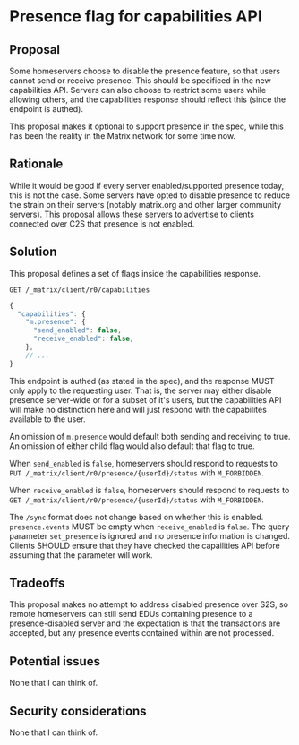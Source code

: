 # Presence flag for capabilities API

## Proposal

Some homeservers choose to disable the presence feature, so that users cannot send or receive presence.
This should be specificed in the new capabilities API. Servers can also choose to restrict some users
while allowing others, and the capabilities response should reflect this (since the endpoint is authed).

This proposal makes it optional to support presence in the spec, while this has been the reality in the 
Matrix network for some time now.

## Rationale

While it would be good if every server enabled/supported presence today, this is not the case. Some servers have
opted to disable presence to reduce the strain on their servers (notably matrix.org and other larger community servers).
This proposal allows these servers to advertise to clients connected over C2S that presence is not enabled.

## Solution

This proposal defines a set of flags inside the capabilities response.

`GET /_matrix/client/r0/capabilities`

```javascript
{
  "capabilities": {
    "m.presence": {
      "send_enabled": false,
      "receive_enabled": false,
    },
    // ...
}
```

This endpoint is authed (as stated in the spec), and the response MUST only apply to the requesting user. That is,
the server may either disable presence server-wide or for a subset of it's users, but the capabilities API will make
no distinction here and will just respond with the capabilites available to the user.

An omission of `m.presence` would default both sending and receiving to true. An omission of either child flag
would also default that flag to true.

When `send_enabled` is `false`, homeservers should respond to requests to  `PUT /_matrix/client/r0/presence/{userId}/status` with `M_FORBIDDEN`.

When `receive_enabled`  is `false`, homeservers should respond to requests to 
`GET /_matrix/client/r0/presence/{userId}/status` with `M_FORBIDDEN`.

The `/sync` format does not change based on whether this is enabled. `presence.events` MUST be empty when
`receive_enabled` is `false`. The query parameter `set_presence` is ignored and no presence information
is changed. Clients SHOULD ensure that they have checked the capailities API before assuming that the parameter
will work.

## Tradeoffs

This proposal makes no attempt to address disabled presence over S2S, so remote homeservers can still send EDUs
containing presence to a presence-disabled server and the expectation is that the transactions are accepted,
but any presence events contained within are not processed.

## Potential issues

None that I can think of.

## Security considerations

None that I can think of.
